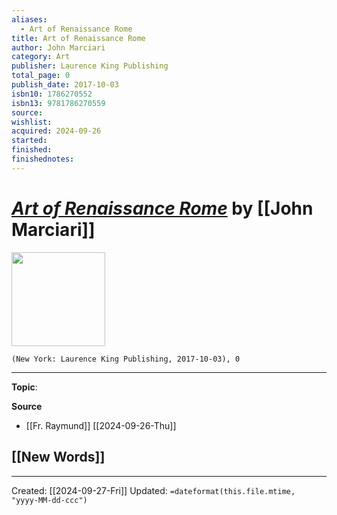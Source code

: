```yaml
---
aliases:
  - Art of Renaissance Rome
title: Art of Renaissance Rome
author: John Marciari
category: Art
publisher: Laurence King Publishing
total_page: 0
publish_date: 2017-10-03
isbn10: 1786270552
isbn13: 9781786270559
source: 
wishlist: 
acquired: 2024-09-26
started: 
finished: 
finishednotes:
---
```

# *[Art of Renaissance Rome]()* by [[John Marciari]]

<img src="http://books.google.com/books/content?id=Af6iAQAACAAJ&printsec=frontcover&img=1&zoom=1&source=gbs_api" width=150>

`(New York: Laurence King Publishing, 2017-10-03), 0`



--- 
**Topic**: 

**Source**
- [[Fr. Raymund]] [[2024-09-26-Thu]]
 
**[[New Words]]**
- 

---
Created: [[2024-09-27-Fri]]
Updated: `=dateformat(this.file.mtime, "yyyy-MM-dd-ccc")`
